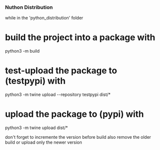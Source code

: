 ### Nuthon Distribution
 while in the 'python_distribution' folder

# build the project into a package with
python3 -m build

# test-upload the package to (testpypi) with
python3 -m twine upload --repository testpypi dist/*

# upload the package to (pypi) with
python3 -m twine upload dist/*

don't forget to incremente the version before build
also remove the older build or upload only the newer version
